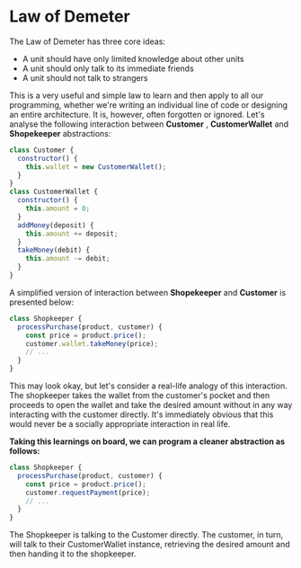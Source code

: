 # Law of Demeter

The Law of Demeter has three core ideas:

- A unit should have only limited knowledge about other units
- A unit should only talk to its immediate friends
- A unit should not talk to strangers

This is a very useful and simple law to learn and then apply to all our programming, whether we're writing an individual line of code or designing an entire architecture. It is, however, often forgotten or ignored. Let's analyse the following interaction between **Customer** , **CustomerWallet** and **Shopekeeper** abstractions:

```javascript
class Customer {
  constructor() {
    this.wallet = new CustomerWallet();
  }
}
class CustomerWallet {
  constructor() {
    this.amount = 0;
  }
  addMoney(deposit) {
    this.amount += deposit;
  }
  takeMoney(debit) {
    this.amount -= debit;
  }
}
```

A simplified version of interaction between **Shopekeeper** and **Customer** is presented below:

```javascript
class Shopkeeper {
  processPurchase(product, customer) {
    const price = product.price();
    customer.wallet.takeMoney(price);
    // ...
  }
}
```

This may look okay, but let's consider a real-life analogy of this interaction. The shopkeeper takes the wallet from the customer's pocket and then proceeds to open the wallet and take the desired amount without in any way interacting with the customer directly. It's immediately obvious that this would never be a socially appropriate interaction in real life.

**Taking this learnings on board, we can program a cleaner abstraction as follows:**

```javascript
class Shopkeeper {
  processPurchase(product, customer) {
    const price = product.price();
    customer.requestPayment(price);
    // ...
  }
}
```

The Shopkeeper is talking to the Customer directly. The customer, in turn, will talk to their CustomerWallet instance, retrieving the desired amount and then handing it to the shopkeeper.
